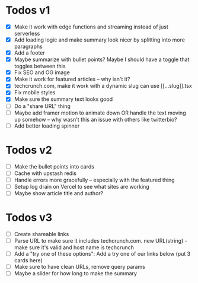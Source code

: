 # Todos v1

- [x] Make it work with edge functions and streaming instead of just serverless
- [x] Add loading logic and make summary look nicer by splitting into more paragraphs
- [x] Add a footer
- [x] Maybe summarize with bullet points? Maybe I should have a toggle that toggles between this
- [x] Fix SEO and OG image
- [x] Make it work for featured articles – why isn't it?
- [x] techcrunch.com, make it work with a dynamic slug can use [[...slug]].tsx
- [x] Fix mobile styles
- [x] Make sure the summary text looks good
- [ ] Do a "share URL" thing
- [ ] Maybe add framer motion to animate down OR handle the text moving up somehow – why wasn't this an issue with others like twitterbio?
- [ ] Add better loading spinner

# Todos v2

- [ ] Make the bullet points into cards
- [ ] Cache with upstash redis
- [ ] Handle errors more gracefully – especially with the featured thing
- [ ] Setup log drain on Vercel to see what sites are working
- [ ] Maybe show article title and author?

# Todos v3

- [ ] Create shareable links
- [ ] Parse URL to make sure it includes techcrunch.com. new URL(string) - make sure it's valid and host name is techcrunch
- [ ] Add a "try one of these options": Add a try one of our links below (put 3 cards here)
- [ ] Make sure to have clean URLs, remove query params
- [ ] Maybe a slider for how long to make the summary
